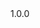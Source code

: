 <dependency>
    <groupId></groupId>
    <artifactId></artifactId>
    <version>1.0.0</version>
</dependency>
